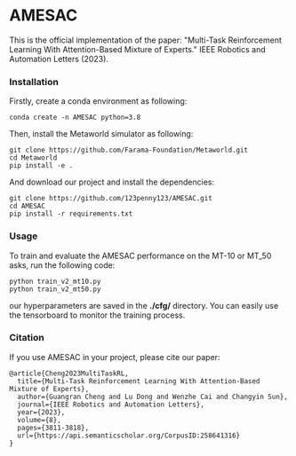 # AMESAC #
This is the official implementation of the paper: "Multi-Task Reinforcement Learning With Attention-Based Mixture of Experts." IEEE Robotics and Automation Letters (2023).

### Installation ###
Firstly, create a conda environment as following:
```
conda create -n AMESAC python=3.8
```
Then, install the Metaworld simulator as following:
```
git clone https://github.com/Farama-Foundation/Metaworld.git
cd Metaworld
pip install -e .
```
And download our project and install the dependencies:
```
git clone https://github.com/123penny123/AMESAC.git
cd AMESAC
pip install -r requirements.txt
```
### Usage ###
To train and evaluate the AMESAC performance on the MT-10 or MT_50 asks, run the following code:
```
python train_v2_mt10.py 
python train_v2_mt50.py
```
our hyperparameters are saved in the **./cfg/** directory.
You can easily use the tensorboard to monitor the training process.

### Citation ###
If you use AMESAC in your project, please cite our paper:
```
@article{Cheng2023MultiTaskRL,
  title={Multi-Task Reinforcement Learning With Attention-Based Mixture of Experts},
  author={Guangran Cheng and Lu Dong and Wenzhe Cai and Changyin Sun},
  journal={IEEE Robotics and Automation Letters},
  year={2023},
  volume={8},
  pages={3811-3818},
  url={https://api.semanticscholar.org/CorpusID:258641316}
}

```